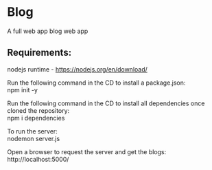 # Blog

A full web app blog web app  

## Requirements:
  nodejs runtime - https://nodejs.org/en/download/ <br>
  
  Run the following command in the CD to install a package.json: <br>
      npm init -y 
   
  Run the following command in the CD to install all dependencies once cloned the repository: <br>
      npm i dependencies
      
  To run the server: <br>
      nodemon server.js
   
  Open a browser to request the server and get the blogs: <br>
      http://localhost:5000/
